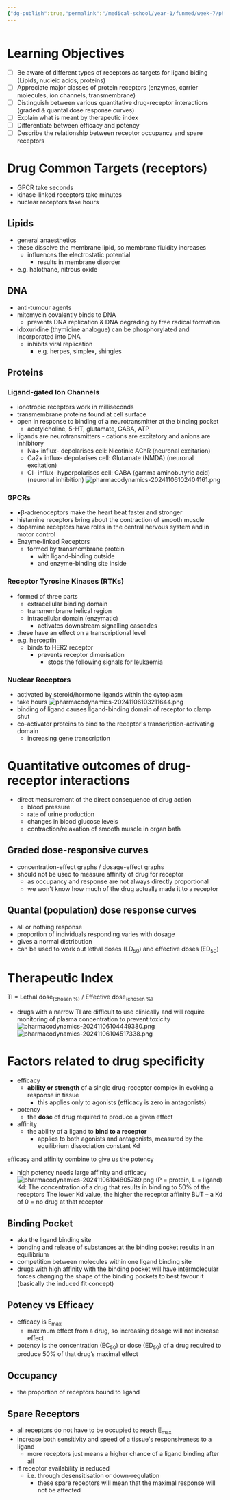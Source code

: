 ```yaml
---
{"dg-publish":true,"permalink":"/medical-school/year-1/funmed/week-7/pharmacodynamics/","tags":["funmed"]}
---
```


```table-of-contents
```
# Learning Objectives
- [ ] Be aware of different types of receptors as targets for ligand biding (Lipids, nucleic acids, proteins)
- [ ] Appreciate major classes of protein receptors (enzymes, carrier molecules, ion channels, transmembrane)
- [ ] Distinguish between various quantitative drug-receptor interactions (graded & quantal dose response curves)
- [ ] Explain what is meant by therapeutic index
- [ ] Differentiate between efficacy and potency
- [ ] Describe the relationship between receptor occupancy and spare receptors

# Drug Common Targets (receptors)
- GPCR take seconds
- kinase-linked receptors take minutes
- nuclear receptors take hours

## Lipids
- general anaesthetics
- these dissolve the membrane lipid, so membrane fluidity increases
	- influences the electrostatic potential
		- results in membrane disorder
- e.g. halothane, nitrous oxide

## DNA
- anti-tumour agents
- mitomycin covalently binds to DNA
	- prevents DNA replication & DNA degrading by free radical formation
- idoxuridine (thymidine analogue) can be phosphorylated and incorporated into DNA
	- inhibits viral replication
		- e.g. herpes, simplex, shingles

## Proteins
### Ligand-gated Ion Channels
- ionotropic receptors work in milliseconds
- transmembrane proteins found at cell surface
- open in response to binding of a neurotransmitter at the binding pocket
	- acetylcholine, 5-HT, glutamate, GABA, ATP
- ligands are neurotransmitters - cations are excitatory and anions are inhibitory
	- Na+ influx- depolarises cell: Nicotinic AChR (neuronal excitation)
	- Ca2+ influx- depolarises cell: Glutamate (NMDA) (neuronal excitation)
	- Cl- influx- hyperpolarises cell: GABA (gamma aminobutyric acid) (neuronal inhibition)
![pharmacodynamics-20241106102404161.png](/img/user/Medical%20School/Year%201/funmed/week%207/attachments/pharmacodynamics-20241106102404161.png)
### GPCRs
- •β-adrenoceptors make the heart beat faster and stronger
- histamine receptors bring about the contraction of smooth muscle
- dopamine receptors have roles in the central nervous system and in motor control
- Enzyme-linked Receptors
	- formed by transmembrane protein
		- with ligand-binding outside
		- and enzyme-binding site inside

### Receptor Tyrosine Kinases (RTKs)
- formed of three parts
	- extracellular binding domain
	- transmembrane helical region
	- intracellular domain (enzymatic)
		- activates downstream signalling cascades
- these have an effect on a transcriptional level
- e.g. herceptin
	- binds to HER2 receptor
		- prevents receptor dimerisation 
			- stops the following signals for leukaemia

### Nuclear Receptors
- activated by steroid/hormone ligands within the cytoplasm
- take hours
![pharmacodynamics-20241106103211644.png](/img/user/Medical%20School/Year%201/funmed/week%207/attachments/pharmacodynamics-20241106103211644.png)
- binding of ligand causes ligand-binding domain of receptor to clamp shut
- co-activator proteins to bind to the receptor's transcription-activating domain
	- increasing gene transcription

# Quantitative outcomes of drug-receptor interactions
- direct measurement of the direct consequence of drug action
	- blood pressure
	- rate of urine production
	- changes in blood glucose levels
	- contraction/relaxation of smooth muscle in organ bath

## Graded dose-responsive curves
- concentration-effect graphs / dosage-effect graphs
- should not be used to measure affinity of drug for receptor
	- as occupancy and response are not always directly proportional
	- we won't know how much of the drug actually made it to a receptor

## Quantal (population) dose response curves
- all or nothing response
- proportion of individuals responding varies with dosage
- gives a normal distribution
- can be used to work out lethal doses (LD<sub>50</sub>) and effective doses (ED<sub>50</sub>)

# Therapeutic Index
TI = Lethal dose<sub>(chosen %)</sub> / Effective dose<sub>(chosen %)</sub>
- drugs with a narrow TI are difficult to use clinically and will require monitoring of plasma concentration to prevent toxicity
![pharmacodynamics-20241106104449380.png](/img/user/Medical%20School/Year%201/funmed/week%207/attachments/pharmacodynamics-20241106104449380.png)
![pharmacodynamics-20241106104517338.png](/img/user/Medical%20School/Year%201/funmed/week%207/attachments/pharmacodynamics-20241106104517338.png)

# Factors related to drug specificity
- efficacy
	- **ability or strength** of a single drug-receptor complex in evoking a response in tissue
		- this applies only to agonists (efficacy is zero in antagonists)
- potency
	- the **dose** of drug required to produce a given effect
- affinity
	- the ability of a ligand to **bind to a receptor**
		- applies to both agonists and antagonists, measured by the equilibrium dissociation constant Kd

efficacy and affinity combine to give us the potency
- high potency needs large affinity and efficacy
![pharmacodynamics-20241106104805789.png](/img/user/Medical%20School/Year%201/funmed/week%207/attachments/pharmacodynamics-20241106104805789.png)
(P = protein, L = ligand)
Kd: The concentration of a drug that results in binding to 50% of the receptors
The lower Kd value, the higher the receptor affinity
BUT – a Kd of 0 = no drug at that receptor

## Binding Pocket
- aka the ligand binding site
- bonding and release of substances at the binding pocket results in an equilibrium
- competition between molecules within one ligand binding site
- drugs with high affinity with the binding pocket will have intermolecular forces changing the shape of the binding pockets to best favour it (basically the induced fit concept)

## Potency vs Efficacy
- efficacy is E<sub>max</sub>
	- maximum effect from a drug, so increasing dosage will not increase effect
- potency is the concentration (EC<sub>50</sub>) or dose (ED<sub>50</sub>) of a drug required to produce 50% of that drug’s maximal effect

## Occupancy
- the proportion of receptors bound to ligand

## Spare Receptors
- all receptors do not have to be occupied to reach E<sub>max</sub> 
- increase both sensitivity and speed of a tissue's responsiveness to a ligand
	- more receptors just means a higher chance of a ligand binding after all
- if receptor availability is reduced
	- i.e. through desensitisation or down-regulation
		- these spare receptors will mean that the maximal response will not be affected